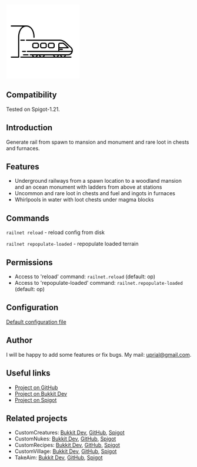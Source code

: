 ![RailNet Logo](images/railnet-logo.png)

## Compatibility

Tested on Spigot-1.21.

## Introduction

Generate rail from spawn to mansion and monument and rare loot in chests and furnaces.

## Features

* Underground railways from a spawn location to a woodland mansion and an ocean monument with ladders from above at stations
* Uncommon and rare loot in chests and fuel and ingots in furnaces
* Whirlpools in water with loot chests under magma blocks

## Commands

`railnet reload` - reload config from disk

`railnet repopulate-loaded` - repopulate loaded terrain

## Permissions

* Access to 'reload' command:
`railnet.reload` (default: op)
* Access to 'repopulate-loaded' command:
`railnet.repopulate-loaded` (default: op)

## Configuration
[Default configuration file](src/main/resources/config.yml)

## Author
I will be happy to add some features or fix bugs. My mail: uprial@gmail.com.

## Useful links
* [Project on GitHub](https://github.com/uprial/railnet)
* [Project on Bukkit Dev](TBD)
* [Project on Spigot](TBD)

## Related projects
* CustomCreatures: [Bukkit Dev](http://dev.bukkit.org/bukkit-plugins/customcreatures/), [GitHub](https://github.com/uprial/customcreatures), [Spigot](https://www.spigotmc.org/resources/customcreatures.68711/)
* CustomNukes: [Bukkit Dev](http://dev.bukkit.org/bukkit-plugins/customnukes/), [GitHub](https://github.com/uprial/customnukes), [Spigot](https://www.spigotmc.org/resources/customnukes.68710/)
* CustomRecipes: [Bukkit Dev](https://dev.bukkit.org/projects/custom-recipes), [GitHub](https://github.com/uprial/customrecipes/), [Spigot](https://www.spigotmc.org/resources/customrecipes.89435/)
* CustomVillage: [Bukkit Dev](http://dev.bukkit.org/bukkit-plugins/customvillage/), [GitHub](https://github.com/uprial/customvillage/), [Spigot](https://www.spigotmc.org/resources/customvillage.69170/)
* TakeAim: [Bukkit Dev](https://dev.bukkit.org/projects/takeaim), [GitHub](https://github.com/uprial/takeaim), [Spigot](https://www.spigotmc.org/resources/takeaim.68713/)
